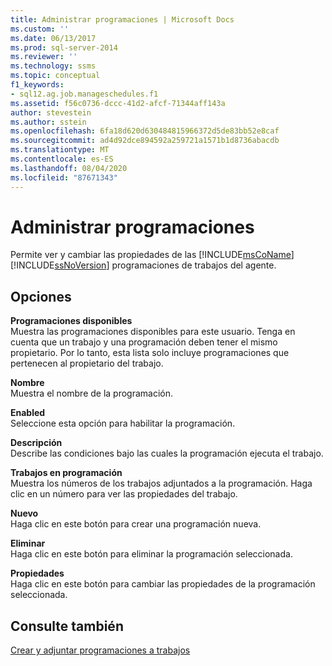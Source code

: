 ```yaml
---
title: Administrar programaciones | Microsoft Docs
ms.custom: ''
ms.date: 06/13/2017
ms.prod: sql-server-2014
ms.reviewer: ''
ms.technology: ssms
ms.topic: conceptual
f1_keywords:
- sql12.ag.job.manageschedules.f1
ms.assetid: f56c0736-dccc-41d2-afcf-71344aff143a
author: stevestein
ms.author: sstein
ms.openlocfilehash: 6fa18d620d630484815966372d5de83bb52e8caf
ms.sourcegitcommit: ad4d92dce894592a259721a1571b1d8736abacdb
ms.translationtype: MT
ms.contentlocale: es-ES
ms.lasthandoff: 08/04/2020
ms.locfileid: "87671343"
---
```

# <a name="manage-schedules"></a>Administrar programaciones
  Permite ver y cambiar las propiedades de las [!INCLUDE[msCoName](../../includes/msconame-md.md)] [!INCLUDE[ssNoVersion](../../includes/ssnoversion-md.md)] programaciones de trabajos del agente.  
  
## <a name="options"></a>Opciones  
 **Programaciones disponibles**  
 Muestra las programaciones disponibles para este usuario. Tenga en cuenta que un trabajo y una programación deben tener el mismo propietario. Por lo tanto, esta lista solo incluye programaciones que pertenecen al propietario del trabajo.  
  
 **Nombre**  
 Muestra el nombre de la programación.  
  
 **Enabled**  
 Seleccione esta opción para habilitar la programación.  
  
 **Descripción**  
 Describe las condiciones bajo las cuales la programación ejecuta el trabajo.  
  
 **Trabajos en programación**  
 Muestra los números de los trabajos adjuntados a la programación. Haga clic en un número para ver las propiedades del trabajo.  
  
 **Nuevo**  
 Haga clic en este botón para crear una programación nueva.  
  
 **Eliminar**  
 Haga clic en este botón para eliminar la programación seleccionada.  
  
 **Propiedades**  
 Haga clic en este botón para cambiar las propiedades de la programación seleccionada.  
  
## <a name="see-also"></a>Consulte también  
 [Crear y adjuntar programaciones a trabajos](create-and-attach-schedules-to-jobs.md)  
  
  
